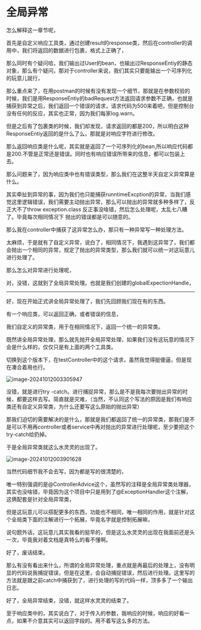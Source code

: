 # 全局异常

怎么解释这一章节呢，

首先是自定义响应工具类，通过创建result的response类，然后在controller的调用中，我们将返回的数据进行包裹，格式上正确了，

那么同时有个疑问哈，我们输出过User的bean，也输出过ResponseEntiy的静态对象，那么有个疑问，那对于controller来说，我们其实只要能输出一个可序列化的玩意儿就行，

那么重点来了，在用postman的时候有没有发现一个细节，那就是在参数校验的时候，我们是用ResponseEntiy的badRequest方法返回请求参数不正确，也就是捕获到异常之后，我们返回一个错误的请求，请求代码为500来着吧，但是控制台没有任何的反应，其实也正常，因为我们每家log.warn。

但是之后有了包裹类的时候，我们却发现，请求返回的都是200，所以明白这种ResponseEntiy返回的是什么了么，那就是对响应字符进行修改。

那么返回响应类是什么呢，其实就是返回了一个可序列化的bean,所以响应代码都是200.不管是正常还是错误。同时也有响应错误所带来的信息，都可以包装上去。

那么问题来了，因为响应类中也有错误类型，那么我们在这整半天自定义异常算是什么。

其实牵扯到异常的事，因为我们也只能捕获runntimeExcption的异常，当我们感觉这里逻辑错误，我们需要主动抛出异常，那么可以抛出的异常就多种多样了，反正大不了throw exception.class 反正事没啥错，然后怎么处理呢，太乱七八糟了。毕竟每次相同情况下 抛出的错误都是可以随意的。

那么我在controller中捕获了这异常怎么办，那只有一种异常写一种处理方法。

太麻烦，于是就有了自定义异常，说白了，相同情况下，我遇到这异常了，我们都会抛出一个相同的异常，规定了抛出的异常类型，那么我们就可以统一对这玩意儿进行处理了。

那么怎么对异常进行处理呢，

对，没错，这就到了全局异常处理。也就是我们创建的globalExpectionHandle，

---

好，现在开始正式讲全局异常处理了，我们先回顾我们现在有的东西。

有一个响应类，可以返回正确，或者错误的信息，

我们自定义的异常类，用于在相同情况下，返回一个统一的异常类。



既然讲全局异常处理，那么就先抛开全局异常处理，如果我们没有这玩意的情况下会是什么样的，仅仅只是有上面的两个工具类。

切换到这个版本下，在testController中的这个请求，虽然我觉得挺傻逼，但是现在凑合着用也行。

![image-20241012003305947](https://cdn.jsdelivr.net/gh/Mirror18/imgage@main//202410120033250.png)

没错，就是进行try -catch。进行捕捉异常，那么是不是我每次要抛出异常的时候，都要这样去写。简直就是灾难，（当然，不认同这个写法的原因是我们有响应类还有自定义异常类，为什么还要写这么原始的抛出异常）





那我们迫切的需要解决的是什么，那就是我们都返回了统一的异常类，那我们是不是可以不用再controller或者service中再对抛出的异常进行处理呢，至少要把这个try-catch给扔掉。

于是全局异常类就这么水灵灵的出现了。

![image-20241012003901628](https://cdn.jsdelivr.net/gh/Mirror18/imgage@main//202410120039704.png)

当然代码细节我不会去写，因为都是写的很清楚的，

唯一特别强调的是@ControllerAdvice这个，虽然写的注释是全局异常类处理器，其实也没啥错，毕竟因为这个项目中只是用到了@ExceptionHandler这个注解，这俩配套是针对全局异常类，

但是这玩意儿可以搭配更多的东西，功能也不相同，唯一相同的作用，就是针对这个全局类下面的注解进行一个拓展，毕竟名字就是控制拓展嘛，

说句题外话，这玩意儿其实我看的挺早的，但是这么水灵灵的出现在我面前还是头一次，毕竟我对着文档是真特么的看不懂啊。



好了，废话结束。

那么有没有看出来什么，所谓的全局异常处理，重点就是再最后的处理上，没有明显的代码说我捕捉错误，但是在这里，会自动捕捉错误，然后进行处理。这里写的方法就是跟之前catch中捕获到了，进行处理的写的代码一样，顶多多了一个输出日志。



好了，全局异常结束，没错，就这样水灵灵的结束了。

至于响应类中的，其实说白了，对于传入的参数，我响应的时候，响应的好看一点，如果不介意其实可以返回字段的。用不着写这么多的方法。



